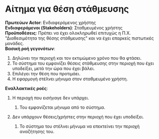 # Αίτημα για θέση στάθμευσης

**Πρωτεύων Actor**: Ενδιαφερόμενος χρήστης  
**Ενδιαφερόμενοι (Stakeholders)**: Σταθμευμένος χρήστης  
**Προϋποθέσεις**: Πρέπει να έχει ολοκληρωθεί επιτυχώς η Π.Χ. "Διαθεσιμότητα της θέσης στάθμευσης" και να έχει επαρκείς πιστωτικές μονάδες.  
**Βασική ροή γεγονότων**:   
1) Δηλώνει την περιοχή και τον εκτιμώμενο χρόνο που θα φτάσει.  
2) Το σύστημα του εμφανίζει θέσεις στάθμευσης στην περιοχή που έχει υποδείξει, μετά την ώρα που έχει βάλει.  
3) Επιλέγει την θέση που προτιμάει.  
4) Η εφαρμογή στέλνει μήνυμα στον σταθμευμένο χρήστη. 

**Εναλλακτικές ροές**:   
1) Η περιοχή που εισήγαγε δεν υπάρχει.  
    1. Του εμφανίζεται μήνυμα από το σύστημα.   
 

2) Δεν υπάρχουν θέσεις/χρήστες στην περιοχή που έχει υποδείξει.  
    1. Το σύστημα του στέλνει μήνυμα να επεκτείνει την περιοχή αναζήτησης του. 




    